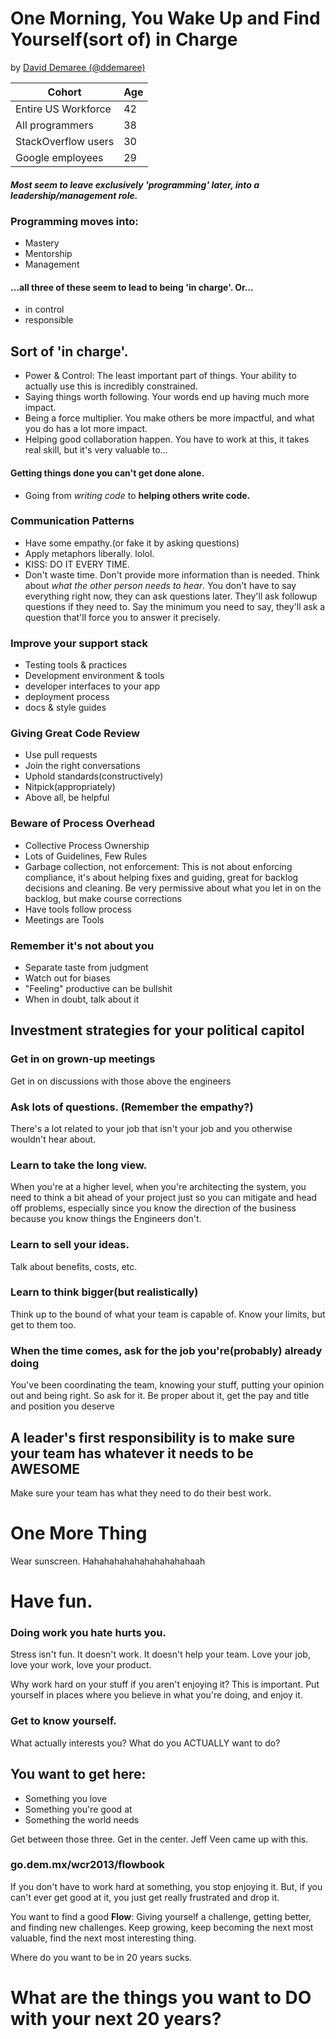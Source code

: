 # One Morning, You Wake Up and Find Yourself(sort of) in Charge
by [David Demaree (@ddemaree)](http://www.twitter.com/ddemaree)

|Cohort             |Age|
|-------------------|---|
|Entire US Workforce|42 |
|All programmers    |38 |
|StackOverflow users|30 |
|Google employees   |29 |


##### Most seem to leave exclusively 'programming' later, into a leadership/management role.

### Programming moves into:
* Mastery
* Mentorship
* Management

#### …all three of these seem to lead to being 'in charge'. Or…
* in control
* responsible


## Sort of 'in charge'.
* Power & Control: The least important part of things. Your ability to actually use this is incredibly constrained.
* Saying things worth following. Your words end up having much more impact.
* Being a force multiplier. You make others be more impactful, and what you do has a lot more impact.
* Helping good collaboration happen. You have to work at this, it takes real skill, but it's very valuable to…

#### Getting things done you can't get done alone.
* Going from *writing code* to **helping others write code.**

### Communication Patterns
* Have some empathy.(or fake it by asking questions)
* Apply metaphors liberally. lolol.
* KISS: DO IT EVERY TIME.
* Don't waste time. Don't provide more information than is needed. Think about *what the other person needs to hear*. You don't have to say everything right now, they can ask questions later. They'll ask followup questions if they need to. Say the minimum you need to say, they'll ask a question that'll force you to answer it precisely.

### Improve your support stack
* Testing tools & practices
* Development environment & tools
* developer interfaces to your app
* deployment process
* docs & style guides

### Giving Great Code Review
* Use pull requests
* Join the right conversations
* Uphold standards(constructively)
* Nitpick(appropriately)
* Above all, be helpful


### Beware of Process Overhead
* Collective Process Ownership
* Lots of Guidelines, Few Rules
* Garbage collection, not enforcement: This is not about enforcing compliance, it's about helping fixes and guiding, great for backlog decisions and cleaning. Be very permissive about what you let in on the backlog, but make course corrections
* Have tools follow process
* Meetings are Tools


### Remember it's not about you
* Separate taste from judgment
* Watch out for biases
* "Feeling" productive can be bullshit
* When in doubt, talk about it

## Investment strategies for your political capitol

### Get in on grown-up meetings
Get in on discussions with those above the engineers

### Ask lots of questions. (Remember the empathy?)
There's a lot related to your job that isn't your job and you otherwise wouldn't hear about.

### Learn to take the long view.
When you're at a higher level, when you're architecting the system, you need to think a bit ahead of your project just so you can mitigate and head off problems, especially since you know the direction of the business because you know things the Engineers don't.

### Learn to sell your ideas.
Talk about benefits, costs, etc.

### Learn to think bigger(but realistically)
Think up to the bound of what your team is capable of. Know your limits, but get to them too.

### When the time comes, ask for the job you're(probably) already doing
You've been coordinating the team, knowing your stuff, putting your opinion out and being right. So ask for it. Be proper about it, get the pay and title and position you deserve

## A leader's first responsibility is to make sure your team has whatever it needs to be AWESOME
Make sure your team has what they need to do their best work.


# One More Thing
Wear sunscreen. Hahahahahahahahahahahaah

# Have fun.

### Doing work you hate hurts you.
Stress isn't fun. It doesn't work. It doesn't help your team. Love your job, love your work, love your product.

Why work hard on your stuff if you aren't enjoying it? This is important. Put yourself in places where you believe in what you're doing, and enjoy it.

### Get to know yourself.
What actually interests you? What do you ACTUALLY want to do?

## You want to get here:
* Something you love
* Something you're good at
* Something the world needs

Get between those three. Get in the center. Jeff Veen came up with this.

### go.dem.mx/wcr2013/flowbook

If you don't have to work hard at something, you stop enjoying it. But, if you can't ever get good at it, you just get really frustrated and drop it.

You want to find a good **Flow**: Giving yourself a challenge, getting better, and finding new challenges. Keep growing, keep becoming the next most valuable, find the next most interesting thing.

Where do you want to be in 20 years sucks.
# What are the things you want to DO with your next 20 years?